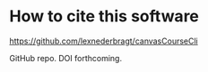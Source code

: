 # How to cite this software

https://github.com/lexnederbragt/canvasCourseCli

 GitHub repo. DOI forthcoming.
